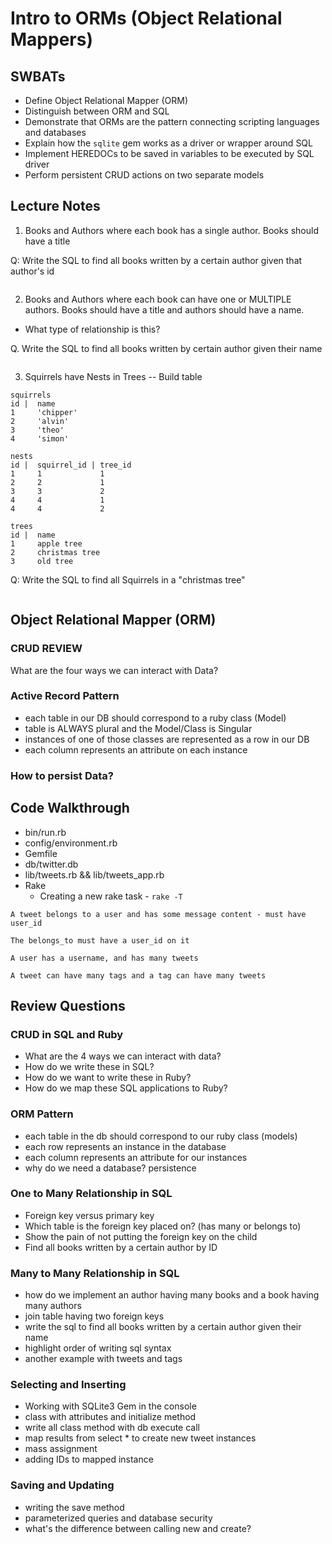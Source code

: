 # Intro to ORMs (Object Relational Mappers)

## SWBATs

* Define Object Relational Mapper (ORM)
* Distinguish between ORM and SQL
* Demonstrate that ORMs are the pattern connecting scripting languages and databases
* Explain how the `sqlite` gem works as a driver or wrapper around SQL
* Implement HEREDOCs to be saved in variables to be executed by SQL driver
* Perform persistent CRUD actions on two separate models

## Lecture Notes

1. Books and Authors where each book has a single author. Books should have a title

  Q: Write the SQL to find all books written by a certain author given that author's id

  ```SQL

  ```

2. Books and Authors where each book can have one or MULTIPLE authors. Books should have a title and authors should have a name.

  - What type of relationship is this?

  Q. Write the SQL to find all books written by certain author given their name

  ``` SQL

  ```

3. Squirrels have Nests in Trees -- Build table

  ```
  squirrels
  id |  name
  1     'chipper'          
  2     'alvin'   
  3     'theo'                 
  4     'simon'            

  nests
  id |  squirrel_id | tree_id
  1     1             1
  2     2             1
  3     3             2
  4     4             1
  4     4             2

  trees
  id |  name
  1     apple tree
  2     christmas tree
  3     old tree
  ```

Q: Write the SQL to find all Squirrels in a "christmas tree"


```SQL

```


## Object Relational Mapper (ORM)

### CRUD REVIEW

What are the four ways we can interact with Data?


### Active Record Pattern

- each table in our DB should correspond to a ruby class (Model)
- table is ALWAYS plural and the Model/Class is Singular
- instances of one of those classes are represented as a row in our DB
- each column represents an attribute on each instance

### How to persist Data?


## Code Walkthrough

- bin/run.rb
- config/environment.rb
- Gemfile
- db/twitter.db
- lib/tweets.rb && lib/tweets_app.rb
- Rake
  - Creating a new rake task - `rake -T`

```
A tweet belongs to a user and has some message content - must have user_id

The belongs_to must have a user_id on it

A user has a username, and has many tweets

A tweet can have many tags and a tag can have many tweets
```

## Review Questions

### CRUD in SQL and Ruby

* What are the 4 ways we can interact with data?
* How do we write these in SQL?
* How do we want to write these in Ruby?
* How do we map these SQL applications to Ruby?

### ORM Pattern

* each table in the db should correspond to our ruby class (models)
* each row represents an instance in the database
* each column represents an attribute for our instances
* why do we need a database? persistence

### One to Many Relationship in SQL

* Foreign key versus primary key
* Which table is the foreign key placed on? (has many or belongs to)
* Show the pain of not putting the foreign key on the child
* Find all books written by a certain author by ID

### Many to Many Relationship in SQL

* how do we implement an author having many books and a book having many authors
* join table having two foreign keys
* write the sql to find all books written by a certain author given their name
* highlight order of writing sql syntax
* another example with tweets and tags

### Selecting and Inserting

* Working with SQLite3 Gem in the console
* class with attributes and initialize method
* write all class method with db execute call
* map results from select * to create new tweet instances
* mass assignment
* adding IDs to mapped instance

### Saving and Updating

* writing the save method
* parameterized queries and database security
* what's the difference between calling new and create?
